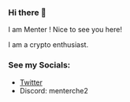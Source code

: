 ### Hi there 👋
I am Menter ! Nice to see you here!

I am a crypto enthusiast.

### See my Socials:
- [Twitter](https://twitter.com/IChegaev)
- Discord: menterche2
<!--
**menterche/menterche** is a ✨ _special_ ✨ repository because its `README.md` (this file) appears on your GitHub profile.

Here are some ideas to get you started:

- 🔭 I’m currently working on ...
- 🌱 I’m currently learning ...
- 👯 I’m looking to collaborate on ...
- 🤔 I’m looking for help with ...
- 💬 Ask me about ...
- 📫 How to reach me: ...
- 😄 Pronouns: ...
- ⚡ Fun fact: ...
-->
